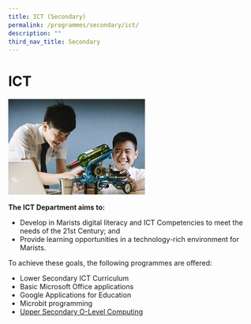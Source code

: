 ```yaml
---
title: ICT (Secondary)
permalink: /programmes/secondary/ict/
description: ""
third_nav_title: Secondary
---
```

# ICT


<img src="/images/Academic%20Programme/Secondary/ict_v1.jpg"  
     style="width:55%">



**The ICT Department aims to:**  
*   Develop in Marists digital literacy and ICT Competencies to meet the needs of the 21st Century; and 
*   Provide learning opportunities in a technology-rich environment for Marists.

  

To achieve these goals, the following programmes are offered:

*   Lower Secondary ICT Curriculum
*   Basic Microsoft Office applications
*   Google Applications for Education
*   Microbit programming
*   [Upper Secondary O-Level Computing](https://staging.d2r0kwuamjw0vo.amplifyapp.com/programmes/secondary/academic-programme/computing/)